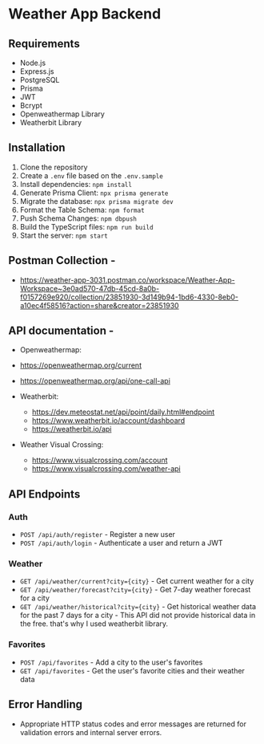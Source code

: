 # Weather App Backend

## Requirements

- Node.js
- Express.js
- PostgreSQL
- Prisma
- JWT
- Bcrypt
- Openweathermap Library
- Weatherbit Library

## Installation

1. Clone the repository
2. Create a `.env` file based on the `.env.sample`
3. Install dependencies: `npm install`
4. Generate Prisma Client: `npx prisma generate`
5. Migrate the database: `npx prisma migrate dev`
6. Format the Table Schema: `npm format`
7. Push Schema Changes: `npm dbpush`
8. Build the TypeScript files: `npm run build`
9. Start the server: `npm start`


## Postman Collection - 
- https://weather-app-3031.postman.co/workspace/Weather-App-Workspace~3e0ad570-47db-45cd-8a0b-f0157269e920/collection/23851930-3d149b94-1bd6-4330-8eb0-a10ec4f58516?action=share&creator=23851930


## API documentation -
- Openweathermap:
- https://openweathermap.org/current
- https://openweathermap.org/api/one-call-api

- Weatherbit:
  - https://dev.meteostat.net/api/point/daily.html#endpoint
  - https://www.weatherbit.io/account/dashboard
  - https://weatherbit.io/api

- Weather Visual Crossing: 
  - https://www.visualcrossing.com/account
  - https://www.visualcrossing.com/weather-api

## API Endpoints

### Auth

- `POST /api/auth/register` - Register a new user
- `POST /api/auth/login` - Authenticate a user and return a JWT

### Weather

- `GET /api/weather/current?city={city}` - Get current weather for a city
- `GET /api/weather/forecast?city={city}` - Get 7-day weather forecast for a city
- `GET /api/weather/historical?city={city}` - Get historical weather data for the past 7 days for a city - This API did not provide historical data in the free. that's why I used weatherbit library.

### Favorites

- `POST /api/favorites` - Add a city to the user's favorites
- `GET /api/favorites` - Get the user's favorite cities and their weather data

## Error Handling

- Appropriate HTTP status codes and error messages are returned for validation errors and internal server errors.
